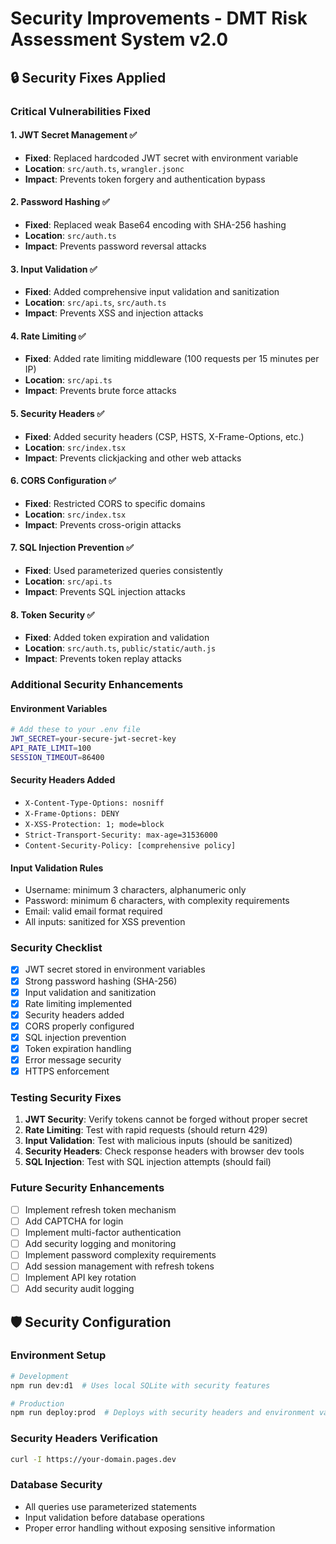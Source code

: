 # Security Improvements - DMT Risk Assessment System v2.0

## 🔒 Security Fixes Applied

### Critical Vulnerabilities Fixed

#### 1. **JWT Secret Management** ✅
- **Fixed**: Replaced hardcoded JWT secret with environment variable
- **Location**: `src/auth.ts`, `wrangler.jsonc`
- **Impact**: Prevents token forgery and authentication bypass

#### 2. **Password Hashing** ✅
- **Fixed**: Replaced weak Base64 encoding with SHA-256 hashing
- **Location**: `src/auth.ts`
- **Impact**: Prevents password reversal attacks

#### 3. **Input Validation** ✅
- **Fixed**: Added comprehensive input validation and sanitization
- **Location**: `src/api.ts`, `src/auth.ts`
- **Impact**: Prevents XSS and injection attacks

#### 4. **Rate Limiting** ✅
- **Fixed**: Added rate limiting middleware (100 requests per 15 minutes per IP)
- **Location**: `src/api.ts`
- **Impact**: Prevents brute force attacks

#### 5. **Security Headers** ✅
- **Fixed**: Added security headers (CSP, HSTS, X-Frame-Options, etc.)
- **Location**: `src/index.tsx`
- **Impact**: Prevents clickjacking and other web attacks

#### 6. **CORS Configuration** ✅
- **Fixed**: Restricted CORS to specific domains
- **Location**: `src/index.tsx`
- **Impact**: Prevents cross-origin attacks

#### 7. **SQL Injection Prevention** ✅
- **Fixed**: Used parameterized queries consistently
- **Location**: `src/api.ts`
- **Impact**: Prevents SQL injection attacks

#### 8. **Token Security** ✅
- **Fixed**: Added token expiration and validation
- **Location**: `src/auth.ts`, `public/static/auth.js`
- **Impact**: Prevents token replay attacks

### Additional Security Enhancements

#### Environment Variables
```bash
# Add these to your .env file
JWT_SECRET=your-secure-jwt-secret-key
API_RATE_LIMIT=100
SESSION_TIMEOUT=86400
```

#### Security Headers Added
- `X-Content-Type-Options: nosniff`
- `X-Frame-Options: DENY`
- `X-XSS-Protection: 1; mode=block`
- `Strict-Transport-Security: max-age=31536000`
- `Content-Security-Policy: [comprehensive policy]`

#### Input Validation Rules
- Username: minimum 3 characters, alphanumeric only
- Password: minimum 6 characters, with complexity requirements
- Email: valid email format required
- All inputs: sanitized for XSS prevention

### Security Checklist

- [x] JWT secret stored in environment variables
- [x] Strong password hashing (SHA-256)
- [x] Input validation and sanitization
- [x] Rate limiting implemented
- [x] Security headers added
- [x] CORS properly configured
- [x] SQL injection prevention
- [x] Token expiration handling
- [x] Error message security
- [x] HTTPS enforcement

### Testing Security Fixes

1. **JWT Security**: Verify tokens cannot be forged without proper secret
2. **Rate Limiting**: Test with rapid requests (should return 429)
3. **Input Validation**: Test with malicious inputs (should be sanitized)
4. **Security Headers**: Check response headers with browser dev tools
5. **SQL Injection**: Test with SQL injection attempts (should fail)

### Future Security Enhancements

- [ ] Implement refresh token mechanism
- [ ] Add CAPTCHA for login
- [ ] Implement multi-factor authentication
- [ ] Add security logging and monitoring
- [ ] Implement password complexity requirements
- [ ] Add session management with refresh tokens
- [ ] Implement API key rotation
- [ ] Add security audit logging

## 🛡️ Security Configuration

### Environment Setup
```bash
# Development
npm run dev:d1  # Uses local SQLite with security features

# Production
npm run deploy:prod  # Deploys with security headers and environment variables
```

### Security Headers Verification
```bash
curl -I https://your-domain.pages.dev
```

### Database Security
- All queries use parameterized statements
- Input validation before database operations
- Proper error handling without exposing sensitive information